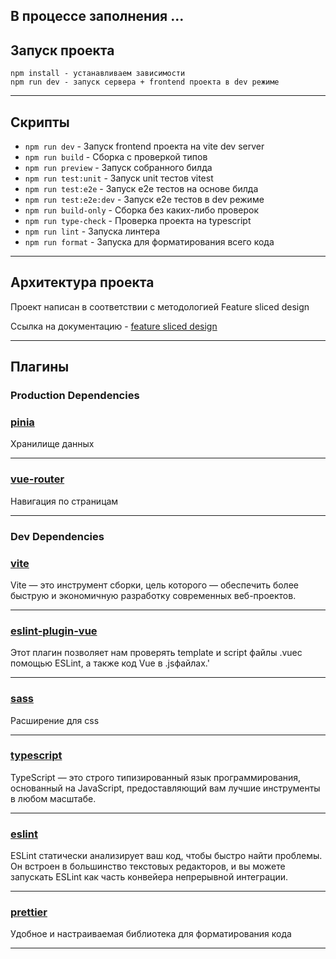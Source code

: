 ## В процессе заполнения ...
## Запуск проекта

```
npm install - устанавливаем зависимости
npm run dev - запуск сервера + frontend проекта в dev режиме
```

----

## Скрипты



- `npm run dev` - Запуск frontend проекта на vite dev server
- `npm run build` - Сборка с проверкой типов
- `npm run preview` - Запуск собранного билда
- `npm run test:unit` - Запуск unit тестов vitest
- `npm run test:e2e` - Запуск e2e тестов на основе билда
- `npm run test:e2e:dev` - Запуск e2e тестов в dev режиме
- `npm run build-only` - Сборка без каких-либо проверок
- `npm run type-check` - Проверка проекта на typescript
- `npm run lint` - Запуска линтера
- `npm run format` - Запуска для форматирования всего кода
----

## Архитектура проекта

Проект написан в соответствии с методологией Feature sliced design

Ссылка на документацию - [feature sliced design](https://feature-sliced.design/docs/get-started/tutorial)

----

## Плагины

### Production Dependencies


### [pinia](https://pinia.vuejs.org/getting-started.html)

Хранилище данных

---- 

### [vue-router](https://router.vuejs.org/installation.html)

Навигация по страницам

---- 


### Dev Dependencies

### [vite](https://vitejs.dev/guide/)
Vite — это инструмент сборки, цель которого 
— обеспечить более быструю и 
экономичную разработку современных веб-проектов.

---- 

### [eslint-plugin-vue](https://eslint.vuejs.org/)
Этот плагин позволяет нам проверять template и 
script файлы .vueс помощью ESLint, а также код Vue в .jsфайлах.'

----

### [sass](https://sass-lang.com/)

Расширение для css

----

### [typescript](https://www.typescriptlang.org/docs/handbook/intro.html)

TypeScript — это строго типизированный язык программирования, основанный на JavaScript, предоставляющий вам лучшие инструменты в любом масштабе.


----

### [eslint](https://eslint.org/)

ESLint статически анализирует ваш код, чтобы быстро найти проблемы. 
Он встроен в большинство текстовых редакторов,
и вы можете запускать ESLint как часть конвейера непрерывной интеграции.

----
### [prettier](https://prettier.io/)

Удобное и настраиваемая библиотека для форматирования кода

----


